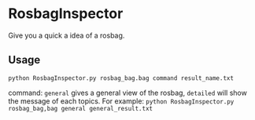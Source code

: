 # RosbagInspector

Give you a quick a idea of a rosbag.

## Usage

	python RosbagInspector.py rosbag_bag.bag command result_name.txt

command: `general` gives a general view of the rosbag, `detailed` will show the message of each topics. For example:
	`python RosbagInspector.py rosbag_bag,bag general general_result.txt`